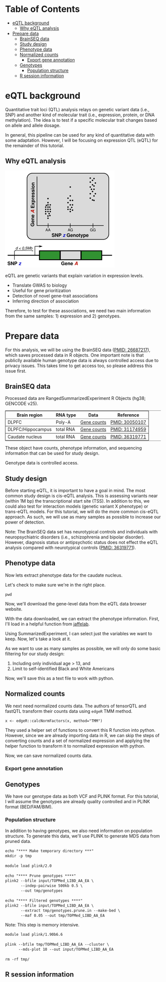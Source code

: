 
# Table of Contents

-   [eQTL background](#org5e40ba6)
    -   [Why eQTL analysis](#org2caf46b)
-   [Prepare data](#orge5331b5)
    -   [BrainSEQ data](#orgbd74bc7)
    -   [Study design](#org4233d62)
    -   [Phenotype data](#orgc5a90db)
    -   [Normalized counts](#org5ad67ee)
        -   [Export gene annotation](#org86016fa)
    -   [Genotypes](#org03600d7)
        -   [Population structure](#orgf142af6)
    -   [R session information](#org0f31c6c)



<a id="org5e40ba6"></a>

# eQTL background

Quantitative trait loci (QTL) analysis relays on genetic variant
data (i.e., SNP) and another kind of molecular trait (i.e.,
expression, protein, or DNA methylation). The idea is to test
if a specific molecular trait changes based on allele and
allele dosage.

In general, this pipeline can be used for any kind of quantitative
data with some adaptation. However, I will be focusing on
expression QTL (eQTL) for the remainder of this tutorial.


<a id="org2caf46b"></a>

## Why eQTL analysis

![img](./img/eqtl_summary.v2.png)

eQTL are genetic variants that explain variation in expression levels.

-   Translate GWAS to biology
-   Useful for gene prioritization
-   Detection of novel gene-trait associations
-   Inferring direction of association

Therefore, to test for these associations, we need two main information
from the same samples: 1) expression and 2) genotypes.


<a id="orge5331b5"></a>

# Prepare data

For this analysis, we will be using the BrainSEQ data
([PMID: 26687217](https://www.ncbi.nlm.nih.gov/pubmed/26687217)), which saves processed data in R objects.
One important note is that publiclly available human
genotype data is always controlled access due to privacy
issues. This takes time to get access too, so please
address this issue first.


<a id="orgbd74bc7"></a>

## BrainSEQ data

Processed data are RangedSummarizedExperiment R Objects
(hg38; GENCODE v25).

<table border="2" cellspacing="0" cellpadding="6" rules="groups" frame="hsides">


<colgroup>
<col  class="org-left" />

<col  class="org-left" />

<col  class="org-left" />

<col  class="org-left" />
</colgroup>
<thead>
<tr>
<th scope="col" class="org-left">Brain region</th>
<th scope="col" class="org-left">RNA type</th>
<th scope="col" class="org-left">Data</th>
<th scope="col" class="org-left">Reference</th>
</tr>
</thead>

<tbody>
<tr>
<td class="org-left">DLPFC</td>
<td class="org-left">Poly-A</td>
<td class="org-left"><a href="https://s3.us-east-2.amazonaws.com/jaffe-nat-neuro-2018/rse_gene_BrainSeq_Phase1_hg19_TopHat2_EnsemblV75.rda">Gene counts</a></td>
<td class="org-left"><a href="https://pubmed.ncbi.nlm.nih.gov/30050107/">PMID: 30050107</a></td>
</tr>
</tbody>

<tbody>
<tr>
<td class="org-left">DLPFC/Hippocampus</td>
<td class="org-left">total RNA</td>
<td class="org-left"><a href="https://s3.us-east-2.amazonaws.com/libd-brainseq2/rse_gene_unfiltered.Rdata">Gene counts</a></td>
<td class="org-left"><a href="https://pubmed.ncbi.nlm.nih.gov/31174959/">PMID: 31174959</a></td>
</tr>
</tbody>

<tbody>
<tr>
<td class="org-left">Caudate nucleus</td>
<td class="org-left">total RNA</td>
<td class="org-left"><a href="https://caudate-eqtl.s3.us-west-2.amazonaws.com/caudate_brainseq_phase3_hg38_rseGene_merged_n464.rda">Gene counts</a></td>
<td class="org-left"><a href="https://pubmed.ncbi.nlm.nih.gov/36319771/">PMID: 36319771</a></td>
</tr>
</tbody>
</table>

These object have counts, phenotype information, and
sequencing information that can be used for study
design.

Genotype data is controlled access.


<a id="org4233d62"></a>

## Study design

Before starting eQTL, it is important to have a goal in
mind. The most common study design is cis-eQTL analysis.
This is assessing variants near (within 1M bp) the transcriptional
start site (TSS). In addition to this, we could also test
for interaction models (genetic variant X phenotype) or
trans-eQTL models. For this tutorial, we will do the more
common cis-eQTL approach. As such, we will use as many
samples as possible to increase our power of detection.

Note: The BrainSEQ data set has neurotypical controls and
individuals with neuropsychiatric disorders (i.e.,
schizophrenia and bipolar disorder). However, diagnosis
status or antipsychotic status does not effect the
eQTL analysis compared with neurotypical controls
([PMID: 36319771](https://pubmed.ncbi.nlm.nih.gov/36319771/)).


<a id="orgc5a90db"></a>

## Phenotype data

Now lets extract phenotype data for the caudate
nucleus.

Let's check to make sure we're in the right place.

    pwd

Now, we'll download the gene-level data from the eQTL data
browser website.

With the data downloaded, we can extract the phenotype information.
First, I'll load in a helpful function from [jaffelab](https://github.com/LieberInstitute/jaffelab).

Using SummarizedExperiment, I can select just the variables
we want to keep.
Now, let's take a look at it.

As we want to use as many samples as possible, we will only do some
basic filtering for our study design:

1.  Including only individual age > 13, and
2.  Limit to self-identified Black and White Americans

Now, we'll save this as a text file to work with python.


<a id="org5ad67ee"></a>

## Normalized counts

We next need normalized counts data. The authors of
tensorQTL and fastQTL transform their counts data using
`edgeR` TMM method.

    x <- edgeR::calcNormFactors(x, method="TMM")

They used a helper set of functions to convert this R
function into python. However, since we are already
importing data in R, we can skip the steps of converting
counts and a set of normalized expression and applying
the helper function to transform it to normalized expression
with python.

Now, we can save normalized counts data.


<a id="org86016fa"></a>

### Export gene annotation


<a id="org03600d7"></a>

## Genotypes

We have our genotype data as both VCF and PLINK format.
For this tutorial, I will assume the genotypes are already
quality controlled and in PLINK format (BED/FAM/BIM).


<a id="orgf142af6"></a>

### Population structure

In addition to having genotypes, we also need information on
population structure. To generate this data, we'll use PLINK
to generate MDS data from pruned data.

    echo "**** Make temporary directory ***"
    mkdir -p tmp

    module load plink/2.0
    
    echo "**** Prune genotypes ****"
    plink2 --bfile input/TOPMed_LIBD_AA_EA \
           --indep-pairwise 500kb 0.5 \
           --out tmp/genotypes

    echo "**** Filtered genotypes ****"
    plink2 --bfile input/TOPMed_LIBD_AA_EA \
           --extract tmp/genotypes.prune.in --make-bed \
           --maf 0.05 --out tmp/TOPMed_LIBD_AA_EA

Note: This step is memory intensive.

    module load plink/1.90b6.6
    
    plink --bfile tmp/TOPMed_LIBD_AA_EA --cluster \
          --mds-plot 10 --out input/TOPMed_LIBD_AA_EA

    rm -rf tmp/


<a id="org0f31c6c"></a>

## R session information

